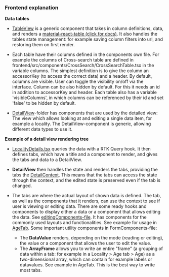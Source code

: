 ### Frontend explanation

**Data tables**

+ [TableView](../frontend/src/components/TableView/TableView.tsx) is a generic component that takes in column definitions, data, and renders a [material-react-table (click for docs)](https://www.material-react-table.com/). It also handles the tables state management: for example saving column filters into url, and restoring them on first render.

+ Each table have their columns defined in the components own file. For example the columns of Cross-search table are defined in frontend/src/components/CrossSearch/CrossSearchTable.tsx in the variable columns. The simplest definition is to give the column an accessorKey (to access the correct data) and a header. By default, columns are visible. User can toggle the visibility on/off via the interface. Column can be also hidden by default. For this it needs an id in addition to accessorKey and header. Each table also has a variable 'visibleColumns', in which columns can be referenced by their id and set 'false' to be hidden by default.

+ [DetailView](../frontend/src/components/DetailView/)-folder has components that are used by the detailed view: The view which allows looking at and editing a single data item, for example a locality. The DetailView-component is generic, allowing different data types to use it.

**Example of a detail view rendering tree**

+ [LocalityDetails.tsx](../frontend/src/components/Locality/LocalityDetails.tsx) queries the data with a RTK Query hook. It then defines tabs, which have a title and a component to render, and gives the tabs and data to a DetailView.

+ **DetailView** then handles the state and renders the tabs, providing the tabs the [DetailContext](../frontend/src/components/DetailView/Context/DetailContext.tsx). This means that the tabs can access the state through the context, and the edited state is preserved even if the tab is changed.

+ The tabs are where the actual layout of shown data is defined. The tab, as well as the components that it renders, can use the context to see if user is viewing or editing data. There are some ready hooks and components to display either a data or a component that allows editing the data. See [editingComponents-file](../frontend/src/components/DetailView/common/editingComponents.tsx). It has components for the commonly used layouts and functionalities. See example for usage in [AgeTab](../frontend/src/components/Locality/Tabs/AgeTab.tsx). Some important utility components in FormComponents-file:
  + The **DataValue** renders, depending on the mode (reading or editing), the value or a component that allows the user to edit the value.
  + The **ArrayFrame** allows you to write an entire "frame" (a grouping of data within a tab: for example in a Locality > Age tab > Age) as a two-dimensional array, which can contain for example labels or datavalues. See example in AgeTab. This is the best way to write most tabs.